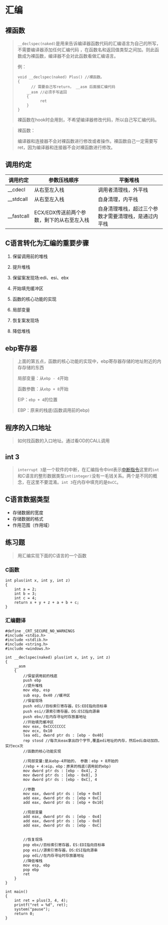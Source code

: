 # 汇编

## 裸函数

> `__declspec(naked)`是用来告诉编译器函数代码的汇编语言为自己的所写，不需要编译器添加任何汇编代码 ，在函数名和返回值类型之间加。则此函数成为裸函数，编译器不会对此函数看做汇编语言。
>
> 例：
>
> ```
> void __declspec(naked) Plus() //裸函数。
> {
>   	// 需要自己写return， __asm 后面接汇编代码
>     __asm //必须手写返回
>     {
>    		ret
>     }
> }
> ```
> 裸函数在hook时会用到，不希望编译器修改代码，所以自己写汇编代码。

> 裸函数：
>
> 编译器和连接器不会对裸函数进行修改或者操作。裸函数自己一定需要写ret，因为编译器和连接器不会对裸函数进行修改。

## 调用约定

| 调用约定   | 参数压栈顺序                              | 平衡堆栈                                             |
| ---------- | ----------------------------------------- | ---------------------------------------------------- |
| __cdecl    | 从右至左入栈                              | 调用者清理栈，外平栈                                 |
| __stdcall  | 从右至左入栈                              | 自身清理，内平栈                                     |
| __fastcall | ECX/EDX传送前两个参数，剩下的从右至左入栈 | 自身清理堆栈，超过三个参数才需要清理栈，是通过内平栈 |

## C语言转化为汇编的重要步骤

1. 保留调用前的堆栈

2. 提升堆栈

3. 保留案发现场:edi、esi、ebx

4. 开始填充缓冲区

5. 函数的核心功能的实现

6. 局部变量

7. 恢复案发现场

8. 降低堆栈

## ebp寄存器

   >  上面的第五点，函数的核心功能的实现中，ebp寄存器存储的地址附近的内存存储的东西
   >
   >  局部变量：从`ebp - 4`开始
   >
   >  函数参数：从`ebp + 8`开始
   >
   >  EIP：`ebp + 4`的位置
   >
   >  EBP：原来的栈底(函数调用前的ebp)

## 程序的入口地址

> 如何找函数的入口地址。通过看OD的CALL调用

## int 3

> `interrupt 3`是一个软件的中断，在汇编指令中int表示[中断指令](https://baike.baidu.com/item/%E4%B8%AD%E6%96%AD%E6%8C%87%E4%BB%A4/3104594?fr=aladdin)这里的`int `和C语言的整形数据类型`int(integer)`没有一毛钱关系。两个是不同的概念，在这里不要混淆。`int 3`在内存中填充的是`0xCC`。

## C语言数据类型

* 存储数据的宽度
* 存储数据的格式
* 作用范围（作用域）

## 练习题

> 用汇编实现下面的C语言的一个函数

### C函数

```
int plus(int x, int y, int z)
{
    int a = 2;
    int b = 3;
    int c = 4;
    return x + y + z + a + b + c;
}
```

### 汇编翻译

```
#define _CRT_SECURE_NO_WARNINGS
#include <stdio.h>
#include <stdlib.h>
#include <string.h>
#include <windows.h>

int __declspec(naked) plus(int x, int y, int z)
{
	__asm
	{
		//保留调用前的栈底
		push ebp
		//提升堆栈
		mov ebp, esp
		sub esp, 0x40 //缓冲区
		//保留现场
		push edi//目标索引寄存器，ES:EDI指向目标串
		push esi//源索引寄存器，DS:ESI指向源串
		push ebx//在内存寻址时存放基地址
		//开始填充缓冲区
		mov eax, 0xCCCCCCCC
		mov ecx, 0x10
		lea edi, dword ptr ds : [ebp - 0x40]
		rep stosd //每次从eax拿出四个字节,覆盖edi地址的内存，然后edi自动加四，实行ecx次
		//函数的核心功能实现

		//局部变量:是从ebp-4开始的， 参数：ebp + 8开始的
		//ebp + 4:eip，ebp：原来的栈底(调用前的ebp)
		mov dword ptr ds : [ebp - 0x4], 2
		mov dword ptr ds : [ebp - 0x8], 3
		mov dword ptr ds : [ebp - 0xC], 4

		//参数
		mov eax, dword ptr ds : [ebp + 0x8]
		add eax, dword ptr ds : [ebp + 0xC]
		add eax, dword ptr ds : [ebp + 0x10]

		//局部变量
		add eax, dword ptr ds : [ebp - 0x4]
		add eax, dword ptr ds : [ebp - 0x8]
		add eax, dword ptr ds : [ebp - 0xC]


		//恢复现场
		pop ebx//目标索引寄存器，ES:EDI指向目标串
		pop esi//源索引寄存器，DS:ESI指向源串
		pop edi//在内存寻址时存放基地址
		//降低堆栈
		mov esp, ebp
		pop ebp
		ret
	}
}

int main()
{
	int ret = plus(3, 4, 4);
	printf("ret = %d", ret);
	system("pause");
	return 0;
}
```


